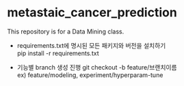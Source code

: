 # metastaic_cancer_prediction
This repository is for a Data Mining class.

- requirements.txt에 명시된 모든 패키지와 버전을 설치하기  
pip install -r requirements.txt

- 기능별 branch 생성 진행
git checkout -b feature/브랜치이름  
ex) feature/modeling, experiment/hyperparam-tune
 
